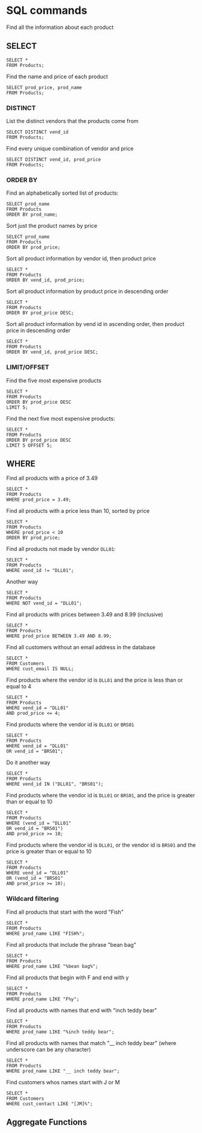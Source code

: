 # SQL commands

Find all the information about each product

## SELECT

```
SELECT *
FROM Products;
```

Find the name and price of each product

```
SELECT prod_price, prod_name
FROM Products;
```

### DISTINCT 

List the distinct vendors that the products come from

```
SELECT DISTINCT vend_id
FROM Products;
```

Find every unique combination of vendor and price



```
SELECT DISTINCT vend_id, prod_price
FROM Products;
```

### ORDER BY

Find an alphabetically sorted list of products:

```
SELECT prod_name
FROM Products
ORDER BY prod_name;
```

Sort just the product names by price

```
SELECT prod_name
FROM Products
ORDER BY prod_price;
```

Sort all product information by vendor id, then product price

```
SELECT *
FROM Products
ORDER BY vend_id, prod_price;
```

Sort all product information by product price in descending order

```
SELECT *
FROM Products
ORDER BY prod_price DESC;
```

Sort all product information by vend id in ascending order, then product price in descending order

```
SELECT *
FROM Products
ORDER BY vend_id, prod_price DESC;
```

### LIMIT/OFFSET

Find the five most expensive products

```
SELECT *
FROM Products
ORDER BY prod_price DESC
LIMIT 5;
```

Find the next five most expensive products:

```
SELECT *
FROM Products
ORDER BY prod_price DESC
LIMIT 5 OFFSET 5;
```

## WHERE

Find all products with a price of 3.49

```
SELECT *
FROM Products
WHERE prod_price = 3.49;
```

Find all products with a price less than 10, sorted by price

```
SELECT *
FROM Products
WHERE prod_price < 10
ORDER BY prod_price;
```

Find all products not made by vendor `DLL01`:

```
SELECT *
FROM Products
WHERE vend_id != "DLL01";
```

Another way

```
SELECT *
FROM Products
WHERE NOT vend_id = "DLL01";
```

Find all products with prices between 3.49 and 8.99 (inclusive)

```
SELECT *
FROM Products
WHERE prod_price BETWEEN 3.49 AND 8.99;
```

Find all customers without an email address in the database

```
SELECT *
FROM Customers
WHERE cust_email IS NULL;
```

Find products where the vendor id is `DLL01` and the price is less than or equal to 4

```
SELECT *
FROM Products
WHERE vend_id = "DLL01"
AND prod_price <= 4;
```

Find products where the vendor id is `DLL01` or `BRS01`

```
SELECT *
FROM Products
WHERE vend_id = "DLL01"
OR vend_id = "BRS01";
```

Do it another way

```
SELECT *
FROM Products
WHERE vend_id IN ("DLL01", "BRS01");
```

Find products where the vendor id is `DLL01` or `BRS01`, and the price is greater than or equal to 10

```
SELECT *
FROM Products
WHERE (vend_id = "DLL01"
OR vend_id = "BRS01")
AND prod_price >= 10;
```

Find products where the vendor id is `DLL01`, or the vendor id is `BRS01` and the price is greater than or equal to 10

```
SELECT *
FROM Products
WHERE vend_id = "DLL01"
OR (vend_id = "BRS01"
AND prod_price >= 10);
```

### Wildcard filtering

Find all products that start with the word "Fish"

```
SELECT *
FROM Products
WHERE prod_name LIKE "FISH%";
```

Find all products that include the phrase "bean bag"

```
SELECT *
FROM Products
WHERE prod_name LIKE "%bean bag%";
```

Find all products that begin with F and end with y

```
SELECT *
FROM Products
WHERE prod_name LIKE "F%y";
```

Find all products with names that end with "inch teddy bear"

```
SELECT *
FROM Products
WHERE prod_name LIKE "%inch teddy bear";
```

Find all products with names that match "__ inch teddy bear" (where underscore can be any character)

```
SELECT *
FROM Products
WHERE prod_name LIKE "__ inch teddy bear";
```

Find customers whos names start with J or M

```
SELECT *
FROM Customers
WHERE cust_contact LIKE "[JM]%";
```

## Aggregate Functions



